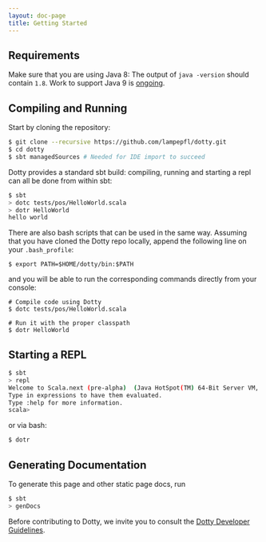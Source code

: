 ```yaml
---
layout: doc-page
title: Getting Started
---
```




Requirements
------------
Make sure that you are using Java 8: The output of `java -version` should
contain `1.8`. Work to support Java 9 is
[ongoing](https://github.com/lampepfl/dotty/pull/3138).

Compiling and Running
---------------------
Start by cloning the repository:

```bash
$ git clone --recursive https://github.com/lampepfl/dotty.git
$ cd dotty
$ sbt managedSources # Needed for IDE import to succeed
```

Dotty provides a standard sbt build: compiling, running and starting a repl can
all be done from within sbt:

```bash
$ sbt
> dotc tests/pos/HelloWorld.scala
> dotr HelloWorld
hello world
```

There are also bash scripts that can be used in the same way. Assuming that you have cloned the Dotty repo locally, append
the following line on your `.bash_profile`:

```shell
$ export PATH=$HOME/dotty/bin:$PATH
```

and you will be able to run the corresponding commands directly from your console:

```shell
# Compile code using Dotty
$ dotc tests/pos/HelloWorld.scala

# Run it with the proper classpath
$ dotr HelloWorld
```


Starting a REPL
---------------
```bash
$ sbt
> repl
Welcome to Scala.next (pre-alpha)  (Java HotSpot(TM) 64-Bit Server VM, Java 1.8.0_101).
Type in expressions to have them evaluated.
Type :help for more information.
scala>
```

or via bash:

```bash
$ dotr
```


Generating Documentation
-------------------------
To generate this page and other static page docs, run
```bash
$ sbt
> genDocs
```

Before contributing to Dotty, we invite you to consult the
[Dotty Developer Guidelines](https://github.com/lampepfl/dotty/blob/master/CONTRIBUTING.md).
